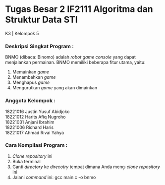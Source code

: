 # Tugas Besar 2 IF2111 Algoritma dan Struktur Data STI
K3 | Kelompok 5

### Deskripsi Singkat Program :
BNMO (dibaca: Binomo) adalah _robot game console_ yang dapat menjalankan permainan. BNMO memiliki beberapa fitur utama, yaitu:  
  1. Memainkan _game_  
  2. Menambahkan _game_  
  3. Menghapus _game_  
  4. Mengurutkan _game_ yang akan dimainkan  

### Anggota Kelompok :
18221016	Justin Yusuf Abidjoko  
18221012	Harits Afiq Nugroho  
18221031	Anjani Ibrahim  
18221006	Richard Haris  
18221017	Ahmad Rivai Yahya  

### Cara Kompilasi Program :
  1. _Clone repository_ ini
  2. Buka terminal
  3. Ganti _directory_ ke _direcotry_ tempat dimana Anda meng-_clone repository_ ini 
  4. Jalani _command_ ini: gcc main.c -o bnmo
